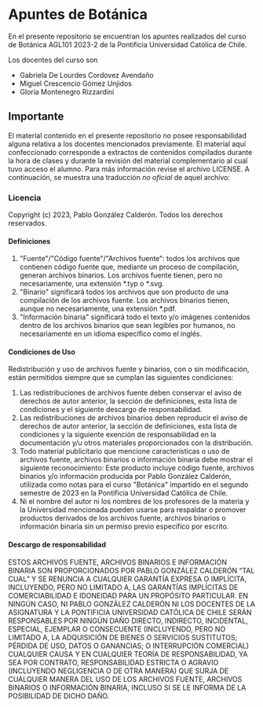 # Apuntes de Botánica

En el presente repositorio se encuentran los apuntes realizados del curso de Botánica AGL101 2023-2 de la Pontificia Universidad Católica de Chile.

Los docentes del curso son
- Gabriela De Lourdes Cordovez Avendaño
- Miguel Crescencio Gómez Unjidos
- Gloria Montenegro Rizzardini

## Importante

El material contenido en el presente repositorio no posee responsabilidad alguna relativa a los docentes mencionados previamente. El material aquí confeccionado corresponde a extractos de contenidos compilados durante la hora de clases y durante la revisión del material complementario al cual tuvo acceso el alumno. Para más información revise el archivo LICENSE. A continuación, se muestra una traducción _no oficial_ de aquel archivo:

### Licencia

Copyright (c) 2023, Pablo González Calderón.
Todos los derechos reservados.

#### Definiciones

  1. "Fuente"/"Código fuente"/"Archivos fuente": todos los archivos que contienen código fuente que, mediante un proceso de compilación, generan archivos binarios. Los archivos fuente tienen, pero no necesariamente, una extensión *.typ o *.svg.
  2. "Binario" significará todos los archivos que son producto de una compilación de los archivos fuente. Los archivos binarios tienen, aunque no necesariamente, una extensión *.pdf.
  3. "Información binaria" significará todo el texto y/o imágenes contenidos dentro de los archivos binarios que sean legibles por humanos, no necesariamente en un idioma específico como el inglés.


#### Condiciones de Uso

Redistribución y uso de archivos fuente y binarios, con o sin modificación,
están permitidos siempre que se cumplan las siguientes condiciones:

  1. Las redistribuciones de archivos fuente deben conservar el aviso de derechos de autor anterior, la sección de definiciones, esta lista de condiciones y el siguiente descargo de responsabilidad.
  2. Las redistribuciones de archivos binarios deben reproducir el aviso de derechos de autor anterior, la sección de definiciones, esta lista de condiciones y la siguiente exención de responsabilidad en la documentación y/u otros materiales proporcionados con la distribución.
  3. Todo material publicitario que mencione características o uso de archivos fuente, archivos binarios o información binaria debe mostrar el siguiente reconocimiento: Este producto incluye código fuente, archivos binarios y/o información producida por Pablo González Calderón, utilizada como notas para el curso "Botánica" impartido en el segundo semestre de 2023 en la Pontificia Universidad Católica de Chile.
  4. Ni el nombre del autor ni los nombres de los profesores de la materia y la Universidad mencionada pueden usarse para respaldar o promover productos derivados de los archivos fuente, archivos binarios o información binaria sin un permiso previo específico por escrito.

#### Descargo de responsabilidad

ESTOS ARCHIVOS FUENTE, ARCHIVOS BINARIOS E INFORMACIÓN BINARIA SON PROPORCIONADOS POR PABLO GONZÁLEZ CALDERÓN “TAL CUAL” Y SE RENUNCIA A CUALQUIER GARANTÍA EXPRESA O IMPLÍCITA, INCLUYENDO, PERO NO LIMITADO A, LAS GARANTÍAS IMPLÍCITAS DE COMERCIABILIDAD E IDONEIDAD PARA UN PROPÓSITO PARTICULAR. EN NINGÚN CASO, NI PABLO GONZÁLEZ CALDERÓN NI LOS DOCENTES DE LA ASIGNATURA Y LA PONTIFICIA UNIVERSIDAD CATÓLICA DE CHILE SERÁN RESPONSABLES POR NINGÚN DAÑO DIRECTO, INDIRECTO, INCIDENTAL, ESPECIAL, EJEMPLAR O CONSECUENTE (INCLUYENDO, PERO NO LIMITADO A, LA ADQUISICIÓN DE BIENES O SERVICIOS SUSTITUTOS; PÉRDIDA DE USO, DATOS O GANANCIAS; O INTERRUPCIÓN COMERCIAL) CUALQUIER CAUSA Y EN CUALQUIER TEORÍA DE RESPONSABILIDAD, YA SEA POR CONTRATO, RESPONSABILIDAD ESTRICTA O AGRAVIO (INCLUYENDO NEGLIGENCIA O DE OTRA MANERA) QUE SURJA DE CUALQUIER MANERA DEL USO DE LOS ARCHIVOS FUENTE, ARCHIVOS BINARIOS O INFORMACIÓN BINARIA, INCLUSO SI SE LE INFORMA DE LA POSIBILIDAD DE DICHO DAÑO.